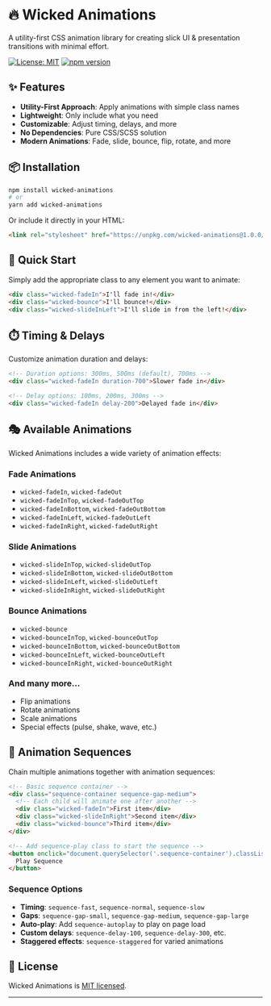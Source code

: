 # 🔥 Wicked Animations

A utility-first CSS animation library for creating slick UI & presentation transitions with minimal effort.

[![License: MIT](https://img.shields.io/badge/License-MIT-yellow.svg)](https://opensource.org/licenses/MIT)
[![npm version](https://img.shields.io/badge/npm-1.0.0-blue.svg)](https://www.npmjs.com/package/wicked-animations)

## ✨ Features

- **Utility-First Approach**: Apply animations with simple class names
- **Lightweight**: Only include what you need
- **Customizable**: Adjust timing, delays, and more
- **No Dependencies**: Pure CSS/SCSS solution
- **Modern Animations**: Fade, slide, bounce, flip, rotate, and more

## 📦 Installation

```bash
npm install wicked-animations
# or
yarn add wicked-animations
```

Or include it directly in your HTML:

```html
<link rel="stylesheet" href="https://unpkg.com/wicked-animations@1.0.0/dist/wicked.css">
```

## 🚀 Quick Start

Simply add the appropriate class to any element you want to animate:

```html
<div class="wicked-fadeIn">I'll fade in!</div>
<div class="wicked-bounce">I'll bounce!</div>
<div class="wicked-slideInLeft">I'll slide in from the left!</div>
```

## ⏱️ Timing & Delays

Customize animation duration and delays:

```html
<!-- Duration options: 300ms, 500ms (default), 700ms -->
<div class="wicked-fadeIn duration-700">Slower fade in</div>

<!-- Delay options: 100ms, 200ms, 300ms -->
<div class="wicked-fadeIn delay-200">Delayed fade in</div>
```

## 🎭 Available Animations

Wicked Animations includes a wide variety of animation effects:

### Fade Animations
- `wicked-fadeIn`, `wicked-fadeOut`
- `wicked-fadeInTop`, `wicked-fadeOutTop`
- `wicked-fadeInBottom`, `wicked-fadeOutBottom`
- `wicked-fadeInLeft`, `wicked-fadeOutLeft`
- `wicked-fadeInRight`, `wicked-fadeOutRight`

### Slide Animations
- `wicked-slideInTop`, `wicked-slideOutTop`
- `wicked-slideInBottom`, `wicked-slideOutBottom`
- `wicked-slideInLeft`, `wicked-slideOutLeft`
- `wicked-slideInRight`, `wicked-slideOutRight`

### Bounce Animations
- `wicked-bounce`
- `wicked-bounceInTop`, `wicked-bounceOutTop`
- `wicked-bounceInBottom`, `wicked-bounceOutBottom`
- `wicked-bounceInLeft`, `wicked-bounceOutLeft`
- `wicked-bounceInRight`, `wicked-bounceOutRight`

### And many more...
- Flip animations
- Rotate animations
- Scale animations
- Special effects (pulse, shake, wave, etc.)

## 🔄 Animation Sequences

Chain multiple animations together with animation sequences:

```html
<!-- Basic sequence container -->
<div class="sequence-container sequence-gap-medium">
  <!-- Each child will animate one after another -->
  <div class="wicked-fadeIn">First item</div>
  <div class="wicked-slideInRight">Second item</div>
  <div class="wicked-bounce">Third item</div>
</div>

<!-- Add sequence-play class to start the sequence -->
<button onclick="document.querySelector('.sequence-container').classList.add('sequence-play')">
  Play Sequence
</button>
```

### Sequence Options

- **Timing**: `sequence-fast`, `sequence-normal`, `sequence-slow`
- **Gaps**: `sequence-gap-small`, `sequence-gap-medium`, `sequence-gap-large`
- **Auto-play**: Add `sequence-autoplay` to play on page load
- **Custom delays**: `sequence-delay-100`, `sequence-delay-300`, etc.
- **Staggered effects**: `sequence-staggered` for varied animations

## 📄 License

Wicked Animations is [MIT licensed](LICENSE).

---